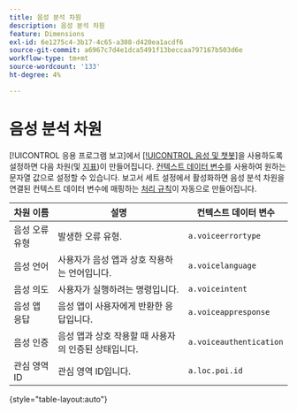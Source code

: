 ```yaml
---
title: 음성 분석 차원
description: 음성 분석 차원
feature: Dimensions
exl-id: 6e1275c4-3b17-4c65-a308-d420ea1acdf6
source-git-commit: a6967c7d4e1dca5491f13beccaa797167b503d6e
workflow-type: tm+mt
source-wordcount: '133'
ht-degree: 4%

---
```


# 음성 분석 차원

[!UICONTROL 응용 프로그램 보고]에서 [[!UICONTROL 음성 및 챗봇]](/help/admin/tools/manage-rs/edit-settings/app-reporting.md)을 사용하도록 설정하면 다음 차원(및 [지표](../metrics/voice-metrics.md))이 만들어집니다. [컨텍스트 데이터 변수](/help/implement/vars/page-vars/contextdata.md)를 사용하여 원하는 문자열 값으로 설정할 수 있습니다. 보고서 세트 설정에서 활성화하면 음성 분석 차원을 연결된 컨텍스트 데이터 변수에 매핑하는 [처리 규칙](/help/admin/tools/manage-rs/edit-settings/general/processing-rules/pr-overview.md)이 자동으로 만들어집니다.

| 차원 이름 | 설명 | 컨텍스트 데이터 변수 |
| --- | --- | --- |
| 음성 오류 유형 | 발생한 오류 유형. | `a.voiceerrortype` |
| 음성 언어 | 사용자가 음성 앱과 상호 작용하는 언어입니다. | `a.voicelanguage` |
| 음성 의도 | 사용자가 실행하려는 명령입니다. | `a.voiceintent` |
| 음성 앱 응답 | 음성 앱이 사용자에게 반환한 응답입니다. | `a.voiceappresponse` |
| 음성 인증 | 음성 앱과 상호 작용할 때 사용자의 인증된 상태입니다. | `a.voiceauthentication` |
| 관심 영역 ID | 관심 영역 ID입니다. | `a.loc.poi.id` |

{style="table-layout:auto"}
